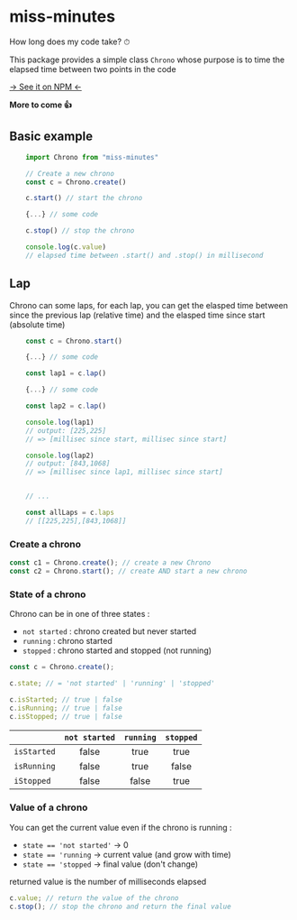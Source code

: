# miss-minutes

How long does my code take? ⏱

This package provides a simple class `Chrono` whose purpose is to time the elapsed time between two points in the code

[&rightarrow; See it on NPM &leftarrow;](https://www.npmjs.com/package/miss-minutes)

**More to come 👍**

## Basic example

```js
	import Chrono from "miss-minutes"

	// Create a new chrono
	const c = Chrono.create()

	c.start() // start the chrono

	{...} // some code

	c.stop() // stop the chrono

	console.log(c.value)
	// elapsed time between .start() and .stop() in millisecond
```

## Lap

Chrono can some laps, for each lap, you can get the elasped time between since the previous lap (relative time) and the elasped time since start (absolute time)

```js
	const c = Chrono.start()

	{...} // some code

	const lap1 = c.lap()

	{...} // some code

	const lap2 = c.lap()

	console.log(lap1)
	// output: [225,225]
	// => [millisec since start, millisec since start]

	console.log(lap2)
	// output: [843,1068]
	// => [millisec since lap1, millisec since start]


	// ...

	const allLaps = c.laps
	// [[225,225],[843,1068]]

```

### Create a chrono

```js
const c1 = Chrono.create(); // create a new Chrono
const c2 = Chrono.start(); // create AND start a new chrono
```

### State of a chrono

Chrono can be in one of three states :

-   `not started` : chrono created but never started
-   `running` : chrono started
-   `stopped` : chrono started and stopped (not running)

```js
const c = Chrono.create();

c.state; // = 'not started' | 'running' | 'stopped'

c.isStarted; // true | false
c.isRunning; // true | false
c.isStopped; // true | false
```

|             | `not started` | `running` | `stopped` |
| ----------- | :-----------: | :-------: | :-------: |
| `isStarted` |     false     |   true    |   true    |
| `isRunning` |     false     |   true    |   false   |
| `iStopped`  |     false     |   false   |   true    |

### Value of a chrono

You can get the current value even if the chrono is running :

-   `state == 'not started'` &rightarrow; 0
-   `state == 'running` &rightarrow; current value (and grow with time)
-   `state == 'stopped` &rightarrow; final value (don't change)

returned value is the number of milliseconds elapsed

```js
c.value; // return the value of the chrono
c.stop(); // stop the chrono and return the final value
```
